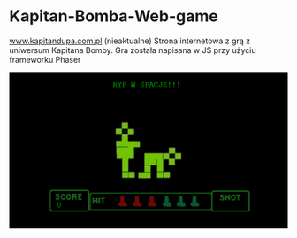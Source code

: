 # Kapitan-Bomba-Web-game
www.kapitandupa.com.pl (nieaktualne)
Strona internetowa z grą z uniwersum Kapitana Bomby. Gra została napisana w JS przy użyciu frameworku Phaser

![picture](obraz_2021-03-14_142732.png)



